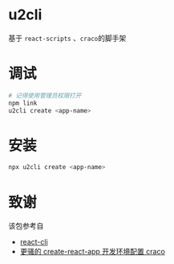 # u2cli

基于 `react-scripts` 、`craco`的脚手架

# 调试

```bash
# 记得使用管理员权限打开
npm link
u2cli create <app-name>
```

# 安装

```bash
npx u2cli create <app-name>
```

# 致谢

该包参考自

- [react-cli](https://github.com/noahlinus/react-cli)
- [更骚的 create-react-app 开发环境配置 craco](https://juejin.cn/post/6896304919851368461)
